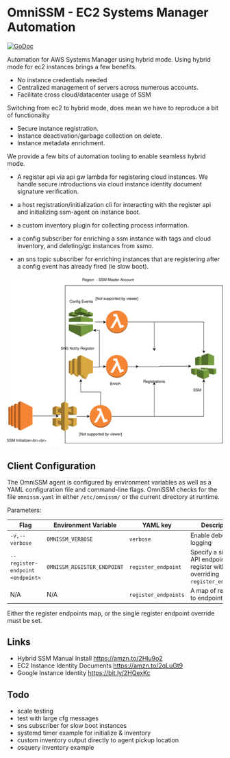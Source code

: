 # OmniSSM - EC2 Systems Manager Automation

[![GoDoc](https://godoc.org/github.com/capitalone/cloud-custodian/tools/omnissm?status.svg)](https://godoc.org/github.com/capitalone/cloud-custodian/tools/omnissm)


Automation for AWS Systems Manager using hybrid mode. Using hybrid mode for ec2 instances brings a few benefits.

 - No instance credentials needed
 - Centralized management of servers across numerous accounts.
 - Facilitate cross cloud/datacenter usage of SSM

Switching from ec2 to hybrid mode, does mean we have to reproduce a bit of functionality

 - Secure instance registration.
 - Instance deactivation/garbage collection on delete.
 - Instance metadata enrichment.

We provide a few bits of automation tooling to enable seamless hybrid mode.

 - A register api via api gw lambda for registering cloud instances.
   We handle secure introductions via cloud instance identity document signature verification.

 - a host registration/initialization cli for interacting with the register api and initializing ssm-agent on instance boot.

 - a custom inventory plugin for collecting process information.

 - a config subscriber for enriching a ssm instance with tags and cloud inventory,
   and deleting/gc instances from ssmo.

 - an sns topic subscriber for enriching instances that are registering after a config event
   has already fired (ie slow boot).

![(OmniSSM)](assets/omnissm.svg)

## Client Configuration

The OmniSSM agent is configured by environment variables as well as a YAML configuration file and command-line flags. OmniSSM checks for the file `omnissm.yaml` in either `/etc/omnissm/` or the current directory at runtime.

Parameters:

|Flag|Environment Variable|YAML key|Description|
|----|--------------------|--------|-----------|
|`-v,--verbose`|`OMNISSM_VERBOSE`|`verbose`|Enable debug logging|
|`--register-endpoint <endpoint>`|`OMNISSM_REGISTER_ENDPOINT`|`register_endpoint`|Specify a single API endpoint to register with, overriding `register_endpoints`|
|N/A|N/A|`register_endpoints`|A map of regions to endpoints|

Either the register endpoints map, or the single register endpoint override must be set.

## Links

- Hybrid SSM Manual Install https://amzn.to/2Hlu9o2
- EC2 Instance Identity Documents https://amzn.to/2qLuGt9
- Google Instance Identity https://bit.ly/2HQexKc

## Todo

- scale testing
- test with large cfg messages
- sns subscriber for slow boot instances
- systemd timer example for initialize & inventory
- custom inventory output directly to agent pickup location
- osquery inventory example
